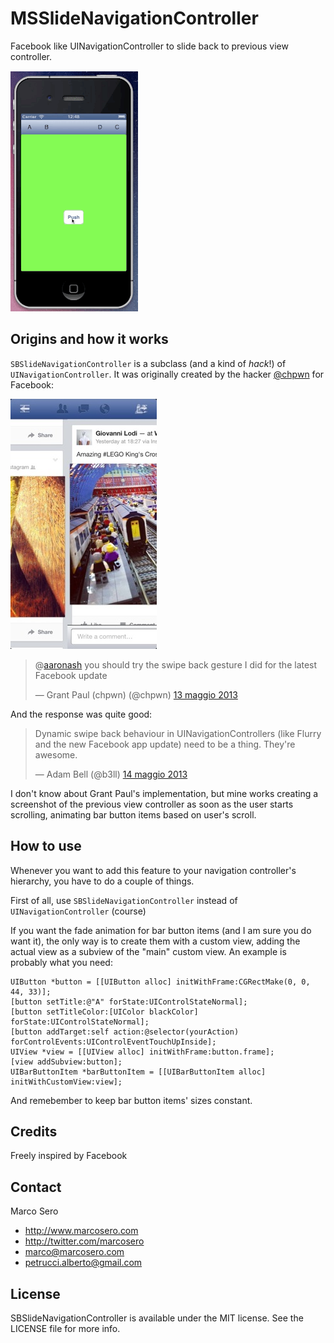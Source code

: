 # MSSlideNavigationController

Facebook like UINavigationController to slide back to previous view controller.

![animation](SBSlideControllerDemo/animation.gif)

## Origins and how it works

`SBSlideNavigationController` is a subclass (and a kind of *hack*!) of `UINavigationController`. It was originally created by the hacker [@chpwn](https://twitter.com/chpwn) for Facebook:

![facebook](SBSlideControllerDemo/facebook.jpg)

<blockquote class="twitter-tweet" lang="it"><p>@<a href="https://twitter.com/aaronash">aaronash</a> you should try the swipe back gesture I did for the latest Facebook update</p>&mdash; Grant Paul (chpwn) (@chpwn) <a href="https://twitter.com/chpwn/status/334061769364492289">13 maggio 2013</a></blockquote>
<script async src="//platform.twitter.com/widgets.js" charset="utf-8"></script>

And the response was quite good:

<blockquote class="twitter-tweet" lang="it"><p>Dynamic swipe back behaviour in UINavigationControllers (like Flurry and the new Facebook app update) need to be a thing. They're awesome.</p>&mdash; Adam Bell (@b3ll) <a href="https://twitter.com/b3ll/status/334291351829110784">14 maggio 2013</a></blockquote>
<script async src="//platform.twitter.com/widgets.js" charset="utf-8"></script>

I don't know about Grant Paul's implementation, but mine works creating a screenshot of the previous view controller as soon as the user starts scrolling, animating bar button items based on user's scroll.

## How to use

Whenever you want to add this feature to your navigation controller's hierarchy, you have to do a couple of things.

First of all, use `SBSlideNavigationController` instead of `UINavigationController` (course)

If you want the fade animation for bar button items (and I am sure you do want it), the only way is to create them with a custom view, adding the actual view as a subview of the "main" custom view. An example is probably what you need:

    UIButton *button = [[UIButton alloc] initWithFrame:CGRectMake(0, 0, 44, 33)];
    [button setTitle:@"A" forState:UIControlStateNormal];
    [button setTitleColor:[UIColor blackColor] forState:UIControlStateNormal];
    [button addTarget:self action:@selector(yourAction) forControlEvents:UIControlEventTouchUpInside];
    UIView *view = [[UIView alloc] initWithFrame:button.frame];
    [view addSubview:button];
    UIBarButtonItem *barButtonItem = [[UIBarButtonItem alloc] initWithCustomView:view];

And remebember to keep bar button items' sizes constant.


## Credits

Freely inspired by Facebook

## Contact

Marco Sero

- http://www.marcosero.com
- http://twitter.com/marcosero 
- marco@marcosero.com
- petrucci.alberto@gmail.com

## License

SBSlideNavigationController is available under the MIT license. See the LICENSE file for more info.

